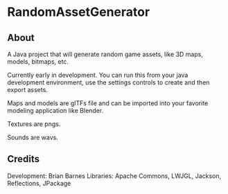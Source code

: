 # RandomAssetGenerator

## About

A Java project that will generate random game assets, like 3D maps, models, bitmaps, etc.

Currently early in development.  You can run this from your java development environment,
use the settings controls to create and then export assets.

Maps and models are glTFs file and can be imported into your favorite modeling application
like Blender.

Textures are pngs.

Sounds are wavs.

## Credits

Development: Brian Barnes
Libraries: Apache Commons, LWJGL, Jackson, Reflections, JPackage


